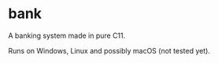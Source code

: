 # bank
A banking system made in pure C11.

Runs on Windows, Linux and possibly macOS (not tested yet).
